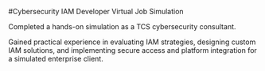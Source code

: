 #Cybersecurity IAM Developer Virtual Job Simulation

Completed a hands-on simulation as a TCS cybersecurity consultant. 

Gained practical experience in evaluating IAM strategies, designing custom IAM solutions, and implementing secure access and platform integration for a simulated enterprise client.
